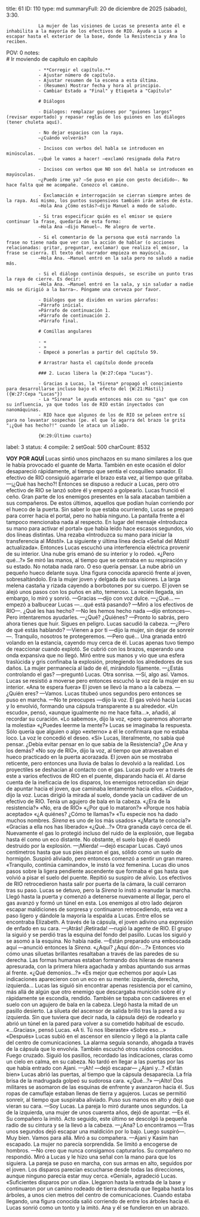 title:          61
ID:             110
type:           md
summaryFull:    20 de diciembre de 2025 (sábado), 3:30.
                
                La mujer de las visiones de Lucas se presenta ante él e inhabilita a la mayoría de los efectivos de RIO. Ayuda a Lucas a escapar hasta el exterior de la base, donde la Resistencia y Ana lo reciben.
POV:            0
notes:          
                # Ir moviendo de capítulo en capítulo
                
                - **Corregir el capítulo.**
                - Ajustar número de capítulo.
                - Ajustar resumen de la escena a esta última.
                - (Resumen) Mostrar fecha y hora al principio.
                - Cambiar Estado a "Final" y Etiqueta a "Capítulo"
                
                # Diálogos
                
                - Diálogos: remplazar guiones por "guiones largos" (revisar exportado) y repasar reglas de los guiones en los diálogos (tener chuleta aquí).
                
                - No dejar espacios con la raya.
                —¿Cuándo volverás?
                
                - Incisos con verbos del habla se introducen en minúsculas.
                —¡Qué le vamos a hacer! —exclamó resignada doña Patro
                
                - Incisos con verbos que NO son del habla se introducen en mayúsculas.
                —¿Puedo irme ya? —Se puso en pie con gesto decidido—. No hace falta que me acompañe. Conozco el camino.
                
                - Exclamación e interrogación se cierran siempre antes de la raya. Así mismo, los puntos suspensivos también irán antes de ésta.
                —Hola Ana ¿Cómo estás?—dijo Manuel a modo de saludo.
                
                - Si tras especificar quién es el emisor se quiere continuar la frase, quedaría de esta forma:
                —Hola Ana —dijo Manuel—. Me alegro de verte.
                
                - Si el comentario de la persona que está narrando la frase no tiene nada que ver con la acción de hablar (o acciones relacionadas: gritar, preguntar, exclamar) que realiza el emisor, la frase se cierra. El texto del narrador empieza en mayúscula.
                —Hola Ana. —Manuel entró en la sala pero no saludó a nadie más.
                
                - Si el diálogo continúa después, se escribe un punto tras la raya de cierre. Es decir:
                —Hola Ana. —Manuel entró en la sala, y sin saludar a nadie más se dirigió a la barra—. Póngame una cerveza por favor.
                
                - Diálogos que se dividen en varios párrafos:
                —Párrafo inicial.
                »Párrafo de continuación 1.
                »Párrafo de continuación 2.
                »Párrafo final.
                
                # Comillas angulares
                
                - «
                - »
                - Empecé a ponerlas a partir del capítulo 59.
                
                # Arrastrar hasta el capítulo donde proceda
                
                ### 2. Lucas libera la {W:27:Cepa "Lucas"}.
                
                - Gracias a Lucas, la *Sirena* propagó el conocimiento para desarrollarse incluso bajo el efecto del {W:21:Mástil} ({W:27:Cepa "Lucas"})
                - La *Sirena* le ayuda entonces más con su "gas" que con su influencia, ya que todos los de RIO están inyectados con nanomáquinas.
                - RIO hace que algunos de los de RIO se peleen entre sí para no levantar sospechas (pe. el que le agarra del brazo le grita "¡¿Qué has hecho?!" cuando le ataca un aliado.
                
                {W:29:Último cuarto}
                
label:          3
status:         4
compile:        2
setGoal:        500
charCount:      8532


**VOY POR AQUÍ**
Lucas sintió unos pinchazos en su mano similares a los que le había provocado el guante de Marta. También en este ocasión el dolor desapareció rápidamente, al tiempo que sentía el cosquilleo sanador.
El efectivo de RIO consiguió agarrarle el brazo esta vez, al tiempo que gritaba.
—¡¿Qué has hecho?!
Entonces se dispuso a reducir a Lucas, pero otro efectivo de RIO se lanzó sobre él y empezó a golpearlo.
Lucas frunció el ceño. Gran parte de los enemigos presentes en la sala atacaban también a sus compañeros. De estos últimos, aquellos que podían huían corriendo por el hueco de la puerta.
Sin saber lo que estaba ocurriendo, Lucas se preparó para correr hacia el portal, pero no había ninguno. La pantalla frente a él tampoco mencionaba nada al respecto.
En lugar del mensaje «Introduzca su mano para activar el portal» que había leído hace escasos segundos, vio dos líneas distintas. Una rezaba «Introduzca su mano para iniciar la transferencia al *Mástil*». La siguiente y última línea decía «Señal del *Mástil* actualizada».
Entonces Lucas escuchó una interferencia eléctrica provenir de su interior. Una nube gris emanó de su interior y lo rodeó. 
«¿Pero qué...?»
Se miró las manos, al tiempo que se centraba en su respiración y su estado. No notaba nada raro.
O eso quería pensar.
La nube abrió un pequeño hueco delante suya. Una figura conocida apareció frente al joven, sobresaltándolo.
Era la mujer joven y delgada de sus visiones. La larga melena castaña y rizada cayendo a borbotones por su cuerpo.
El joven se alejó unos pasos con los puños en alto, temeroso. La recién llegada, sin embargo, lo miró y sonrió.
—Gracias —dijo con voz dulce.
—¿Qué... —empezó a balbucear Lucas —...qué está pasando? —Miró a los efectivos de RIO—. ¿Qué les has hecho?
—No les hemos hecho nada —dijo entonces—. Pero intentaremos ayudarles.
—¿Qué? ¿Quiénes?
—Pronto lo sabrás, pero ahora tienes que huir. Sigues en peligro.
Lucas sacudió la cabeza.
—¿Pero de qué estás hablando?
—Vienen a por ti —dijo la mujer, sin dejar de sonreír—. Tranquilo, nosotros te protegeremos.
—Pero qué...
Una granada entró volando en la estancia, cayendo muy cerca de él. Lucas apenas tuvo tiempo de reaccionar cuando  explotó. Se cubrió con los brazos, esperando una onda expansiva que no llegó.
Miró entre sus manos y vio que una esfera traslúcida y gris confinaba la explosión, protegiendo los alrededores de sus daños. 
La mujer permanecía al lado de él, mirándolo fijamente.
—¿Estás controlando el gas? —preguntó Lucas.
Otra sonrisa.
—Sí, algo así. Vamos.
Lucas se resistió a moverse pero entonces escuchó la voz de la mujer en su interior.
«Ana te espera fuera»
El joven se llevó la mano a la cabeza.
—¿Quién eres?
—Vamos.
Lucas titubeó unos segundos pero entonces se puso en marcha.
—No te preocupes —dijo la voz.
El gas volvió hacia Lucas y lo envolvió, formando una cápsula transparente a su alrededor.
«Un escudo», pensó, «aunque igualmente no me hace falta...», añadió, al recordar su curación.
«Lo sabemos», dijo la voz, «pero queremos ahorrarte la molestia»
«¿Puedes leerme la mente?»
Lucas se imaginaba la respuesta. Sólo quería que alguien o algo «externo» a él le confirmara que no estaba loco.
La voz le concedió el deseo.
«Sí»
Lucas, literalmente, no sabía qué pensar. ¿Debía evitar pensar en lo que sabía de la Resistencia? ¿De Ana y los demás?
«No soy de RIO», dijo la voz, al tiempo que atravesaban el hueco practicado en la puerta acorazada.
El joven aún se mostraba reticente, pero entonces una lluvia de balas lo devolvió a la realidad.
Los proyectiles se deshacían al contacto con el gas. Lucas pudo ver a través de este a varios efectivos de RIO en el puente, disparando hacia él. Al darse cuenta de la ineficacia de los disparos, los enemigos retrocedían sin dejar de apuntar hacia el joven, que caminaba lentamente hacia ellos.
«Cuidado», dijo la voz.
Lucas dirigió la mirada al suelo, donde yacía un cadáver de un efectivo de RIO. Tenía un agujero de bala en la cabeza.
«¿Era de la resistencia?»
«No, era de RIO»
«¿Por qué lo mataron?»
«Porque nos había aceptado»
«¿A quiénes? ¿Cómo te llamas?»
«Tu especie nos ha dado muchos nombres. *Sirena* es uno de los más usados»
«¿Marta te conocía?»
«Gracias a ella nos has liberado»
«¿Qué...?»
Otra granada cayó cerca de él. Nuevamente el gas lo protegió incluso del ruido de la explosión, que llegaba hasta él como un eco distante.
No obstante, el suelo bajo él quedó destruido por la explosión.
—¡Mierda! —dejó escapar Lucas.
Cayó unos centímetros hasta que sus pies pisaron el gas, sólido como un suelo de hormigón.
Suspiró aliviado, pero entonces comenzó a sentir un gran mareo.
«Tranquilo, continúa caminando», le instó la voz femenina.
Lucas dio unos pasos sobre la ligera pendiente ascendente que formaba el gas hasta que volvió a pisar el suelo del puente. Repitió su suspiro de alivio.
Los efectivos de RIO retrocedieron hasta salir por puerta de la cámara, la cuál cerraron tras su paso.
Lucas se detuvo, pero la *Sirena* lo instó a reanudar la marcha. Llegó hasta la puerta y comenzó a detenerse nuevamente al llegar, pero el gas avanzó y formó un túnel en esta. Los enemigos al otro lado dejaron escapar maldiciones de sorpresa y continuaron retrocediendo, esta vez a paso ligero y dándole la mayoría la espalda a Lucas.
Entre ellos se encontraba Elizabeth.
A través de la cápsula, el joven adivino una expresión de enfado en su cara.
—¡Atrás! ¡Retirada! —rugió la agente de RIO.
El grupo la siguió y se perdió tras la esquina del fondo del pasillo. Lucas los siguió y se asomó a la esquina.
No había nadie.
—Están preparado una emboscada aquí —anunció entonces la *Sirena*.
«¿Aquí? ¿Aquí dón-...?»
Entonces vio cómo unas siluetas brillantes resaltaban a través de las paredes de su derecha. Las formas humanas estaban formando dos hileras de manera apresurada, con la primera hilera agachada y ambas apuntando sus armas al frente.
«¿Qué demonios...?»
«Es mejor que echemos por aquí»
Las indicaciones aparecieron con un eco en su mente: izquierda, derecha, izquierda...
Lucas las siguió sin encontrar apenas resistencia por el camino, más allá de algún que otro enemigo que descargaba munición sobre él y rápidamente se escondía, rendido. También se topaba con cadáveres en el suelo con un agujero de bala en la cabeza.
Llegó hasta la mitad de un pasillo desierto. La silueta del ascensor de salida brilló tras la pared a su izquierda.
Sin que tuviera que decir nada, la cápsula dejó de rodearlo y abrió un túnel en la pared para volver a su cometido habitual de escudo.
«...Gracias», pensó Lucas.
«A ti. Tú nos liberaste»
«Sobre eso...»
«Después»
Lucas subió en el ascensor en silencio y llegó a la planta calle del centro de comunicaciones. La alarma seguía sonando, ahogada a través de la cápsula que lo envolvía. También escuchó otros ruidos conocidos.
Fuego cruzado.
Siguió los pasillos, recordado las indicaciones, claras como un cielo en calma, en su cabeza.
No tardó en llegar a las puertas por las que había entrado con Ajani.
—¡Ah! —dejó escapar— ¿Ajani y...?
«Están bien»
Lucas abrió las puertas, al tiempo que la cápsula desaparecía. La fría brisa de la madrugada golpeó su sudorosa cara.
«¿Qué...?»
—¡Alto!
Dos militares se asomaron de las esquinas de enfrente y avanzaron hacia él. Sus ropas de camuflaje estaban llenas de tierra y agujeros.
Lucas se permitió sonreír, al tiempo que suspiraba aliviado.
Puso sus manos en alto y dejó que vieran su cara.
—Soy Lucas.
La pareja lo miró durante unos segundos. La de la izquierda, una mujer de unos cuarenta años, dejó de apuntar.
—Es él.
Su compañero la imitó. Acto seguido, este último se descolgó la pequeña radio de su cintura y se la llevó a la cabeza.
—¿Ana? Lo encontramos —Tras unos segundos dejó escapar una maldición por lo bajo. Luego suspiró—. Muy bien. Vamos para allá.
Miró a su compañera.
—Ajani y Kasim han escapado.
La mujer no parecía sorprendida. Se limitó a encogerse de hombros.
—No creo que nunca consigamos capturarlos.
Su compañero no respondió. Miró a Lucas y le hizo una señal con la mano para que los siguiera. La pareja se puso en marcha, con sus armas en alto, seguidos por el joven.
Los disparos parecían escucharse desde todas las direcciones, aunque ninguno parecía estar muy cerca.
«Genial», agradeció Lucas. «Suficientes disparos por un día».
Llegaron hasta la entrada de la base y continuaron por un camino rodeado de tierra desnuda que llegaba hasta los árboles, a unos cien metros del centro de comunicaciones.
Cuando estaba llegando, una figura conocida salió corriendo de entre los árboles hacia él. Lucas sonrió como un tonto y la imitó.
Ana y él se fundieron en un abrazo.